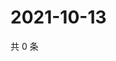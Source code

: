 # 2021-10-13

共 0 条

<!-- BEGIN WEIBO -->
<!-- 最后更新时间 Wed Oct 13 2021 14:16:21 GMT+0800 (China Standard Time) -->

<!-- END WEIBO -->
